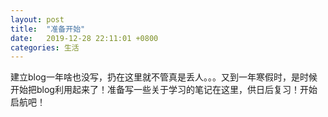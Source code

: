 ```yaml
---
layout: post
title:  "准备开始"
date:   2019-12-28 22:11:01 +0800
categories: 生活
---
```

建立blog一年啥也没写，扔在这里就不管真是丢人。。。又到一年寒假时，是时候开始把blog利用起来了！准备写一些关于学习的笔记在这里，供日后复习！开始启航吧！